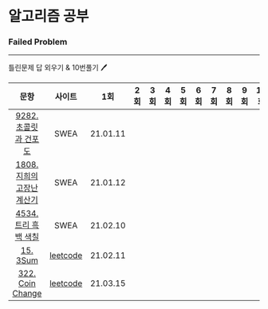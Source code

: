 # 알고리즘 공부


### Failed Problem

------

틀린문제 답 외우기 & 10번풀기​ :pen:



|                             문항                             |                         사이트                         |   1회    | 2회  | 3회  | 4회  | 5회  | 6회  | 7회  | 8회  | 9회  | 10회 |
| :----------------------------------------------------------: | :----------------------------------------------------: | :------: | :--: | :--: | :--: | :--: | :--: | :--: | :--: | :--: | :--: |
| [9282.초콜릿과 건포도](https://github.com/seunghyukshin/study-note-algorithm/tree/master/swexpert/9282.%20%EC%B4%88%EC%BD%9C%EB%A6%BF%EA%B3%BC%20%EA%B1%B4%ED%8F%AC%EB%8F%84) |                          SWEA                          | 21.01.11 |      |      |      |      |      |      |      |      |      |
| [1808.지희의 고장난 계산기](https://github.com/seunghyukshin/study-note-algorithm/tree/master/swexpert/1808.%20%EC%A7%80%ED%9D%AC%EC%9D%98%20%EA%B3%A0%EC%9E%A5%EB%82%9C%20%EA%B3%84%EC%82%B0%EA%B8%B0) |                          SWEA                          | 21.01.12 |      |      |      |      |      |      |      |      |      |
| [4534. 트리 흑백 색칠](https://github.com/seunghyukshin/study-note-algorithm/tree/master/swexpert/4534.%20%ED%8A%B8%EB%A6%AC%20%ED%9D%91%EB%B0%B1%20%EC%83%89%EC%B9%A0) |                          SWEA                          | 21.02.10 |      |      |      |      |      |      |      |      |      |
| [15. 3Sum](https://github.com/seunghyukshin/study-note-algorithm/tree/master/leetcode/15.%203Sum) |    [leetcode](https://leetcode.com/problems/3sum/)     | 21.02.11 |      |      |      |      |      |      |      |      |      |
| [322. Coin Change](https://github.com/seunghyukshin/study-note-algorithm/tree/master/leetcode/322.%20Coin%20Change) | [leetcode](https://leetcode.com/problems/coin-change/) | 21.03.15 |      |      |      |      |      |      |      |      |      |

